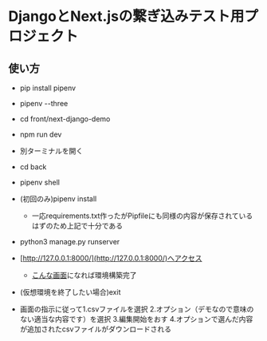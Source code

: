 # DjangoとNext.jsの繋ぎ込みテスト用プロジェクト
## 使い方
- pip install pipenv
- pipenv --three

- cd front/next-django-demo
- npm run dev
- 別ターミナルを開く
- cd back
- pipenv shell
- (初回のみ)pipenv install
  - 一応requirements.txt作ったがPipfileにも同様の内容が保存されているはずのため上記で十分である
- python3 manage.py runserver
- [http://127.0.0.1:8000/](http://127.0.0.1:8000/)へアクセス
  - [こんな画面](https://imgur.com/Rub8uoR)になれば環境構築完了
- (仮想環境を終了したい場合)exit


- 画面の指示に従って1.csvファイルを選択 2.オプション（デモなので意味のない適当な内容です）を選択 3.編集開始をおす 4.オプションで選んだ内容が追加されたcsvファイルがダウンロードされる